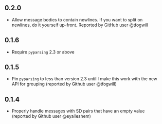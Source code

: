 0.2.0
-----
- Allow message bodies to contain newlines. If you want to split on newlines, do it yourself up-front. Reported by
  GitHub user @tfogwill

0.1.6
-----
- Require `pyparsing` 2.3 or above

0.1.5
-----
- Pin `pyparsing` to less than version 2.3 until I make this work with the new API for grouping (reported by Github user @tfogwill)

0.1.4
-----
- Properly handle messages with SD pairs that have an empty value (reported by Github user @eyalleshem)
